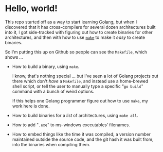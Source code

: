 # Hello, world!

This repo started off as a way to start learning [Golang](https://go.dev/), but when I discovered that it has cross-compilers for several dozen architectures built into it, I got side-tracked with figuring out how to create binaries for other architectures, and then with how to use [`make`](https://www.gnu.org/software/make/) to make it *easy* to create binaries.

So I'm putting this up on Github so people can see the `Makefile`, which shows ...

* How to build a binary, using `make`.

    I know, that's nothing special ... but I've seen a lot of Golang projects out there which don't *have* a `Makefile`, and instead use a home-brewed shell script, or tell the user to manually type a specific "`go build`" command with a bunch of weird options.

    If this helps one Golang programmer figure out how to use `make`, my work here is done.

* How to build binaries for a *list* of architectures, using `make all`.

* How to add "`.exe`" to ms-windows executables' filenames.

* How to embed things like the time it was compiled, a version number maintained outside the source code, and the git hash it was built from, into the binaries when compiling them.
